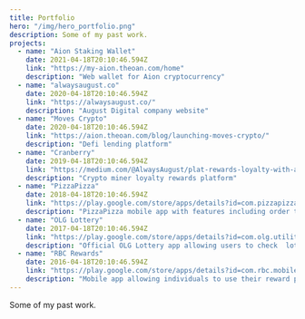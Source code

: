 ```yaml
---
title: Portfolio
hero: "/img/hero_portfolio.png"
description: Some of my past work.
projects:  
  - name: "Aion Staking Wallet"
    date: 2021-04-18T20:10:46.594Z
    link: "https://my-aion.theoan.com/home"
    description: "Web wallet for Aion cryptocurrency"
  - name: "alwaysaugust.co"
    date: 2020-04-18T20:10:46.594Z
    link: "https://alwaysaugust.co/"
    description: "August Digital company website"
  - name: "Moves Crypto"
    date: 2020-04-18T20:10:46.594Z
    link: "https://aion.theoan.com/blog/launching-moves-crypto/"
    description: "Defi lending platform"
  - name: "Cranberry"
    date: 2019-04-18T20:10:46.594Z
    link: "https://medium.com/@AlwaysAugust/plat-rewards-loyalty-with-aion-network-277f07019978"
    description: "Crypto miner loyalty rewards platform"
  - name: "PizzaPizza"
    date: 2018-04-18T20:10:46.594Z
    link: "https://play.google.com/store/apps/details?id=com.pizzapizza.production"
    description: "PizzaPizza mobile app with features including order tracking, easy repeat ordering & in-app payment"
  - name: "OLG Lottery"
    date: 2017-04-18T20:10:46.594Z
    link: "https://play.google.com/store/apps/details?id=com.olg.utility"
    description: "Official OLG Lottery app allowing users to check  lottery tickets and participate in live events"
  - name: "RBC Rewards"
    date: 2016-04-18T20:10:46.594Z
    link: "https://play.google.com/store/apps/details?id=com.rbc.mobile.rjj0"
    description: "Mobile app allowing individuals to use their reward points"
---
```


Some of my past work.